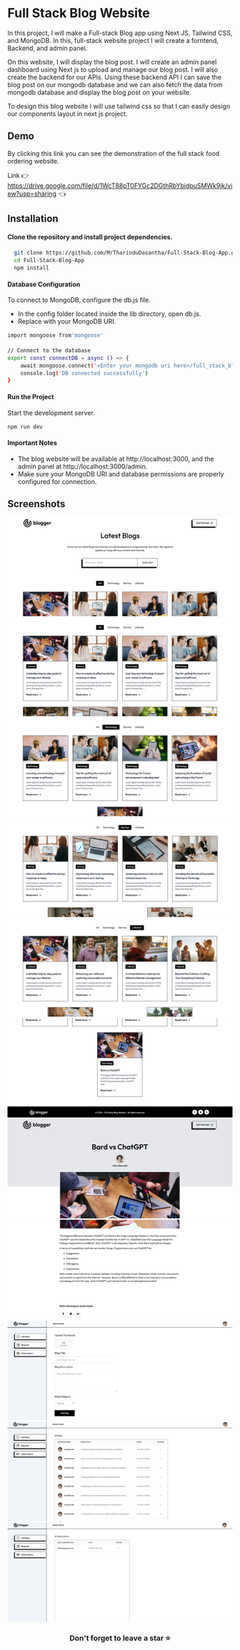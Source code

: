 # Full Stack Blog Website

In this project, I will make a Full-stack Blog app using Next JS, Tailwind CSS, and MongoDB. In this, full-stack website project I will create a forntend, Backend, and admin panel. 

On this website, I will display the blog post. I will create an admin panel dashboard using Next js to upload and manage our blog post. I will also create the backend for our APIs. Using these backend API I can save the blog post on our mongodb database and we can also fetch the data from mongodb database and display the blog post on your website.

To design this blog website I will use tailwind css so that I can easily design our components layout in next js project.
## Demo

By clicking this link you can see the demonstration of the full stack food ordering website.

Link 👉 https://drive.google.com/file/d/1WcT88pT0FYGc2DGthRbYbidpuSMWk9jk/view?usp=sharing 👈


## Installation

#### Clone the repository and install project dependencies.
```bash
  git clone https://github.com/MrTharinduDasantha/Full-Stack-Blog-App.git
  cd Full-Stack-Blog-App
  npm install
```
#### Database Configuration
To connect to MongoDB, configure the db.js file.
- In the config folder located inside the lib directory, open db.js.
- Replace <Enter your mongodb uri here> with your MongoDB URI.
```bash
import mongoose from'mongoose'

// Connect to the database
export const connectDB = async () => {
    await mongoose.connect('<Enter your mongodb uri here>/full_stack_blog_website_db')
    console.log('DB connected successfully')
}
```
#### Run the Project
Start the development server.
```bash
npm run dev
```
#### Important Notes
- The blog website will be available at http://localhost:3000, and the admin panel at http://localhost:3000/admin.
- Make sure your MongoDB URI and database permissions are properly configured for connection.


## Screenshots

![image alt](https://github.com/MrTharinduDasantha/Full-Stack-Blog-App/blob/aacd0d0475f91e13be7113a2337f5a06677c0ace/Img%20-%201.png)
![image alt](https://github.com/MrTharinduDasantha/Full-Stack-Blog-App/blob/aacd0d0475f91e13be7113a2337f5a06677c0ace/Img%20-%202.png)
![image alt](https://github.com/MrTharinduDasantha/Full-Stack-Blog-App/blob/aacd0d0475f91e13be7113a2337f5a06677c0ace/Img%20-%203.png)
![image alt](https://github.com/MrTharinduDasantha/Full-Stack-Blog-App/blob/aacd0d0475f91e13be7113a2337f5a06677c0ace/Img%20-%204.png)
![image alt](https://github.com/MrTharinduDasantha/Full-Stack-Blog-App/blob/aacd0d0475f91e13be7113a2337f5a06677c0ace/Img%20-%205.png)
![image alt](https://github.com/MrTharinduDasantha/Full-Stack-Blog-App/blob/aacd0d0475f91e13be7113a2337f5a06677c0ace/Img%20-%206.png)
![image alt](https://github.com/MrTharinduDasantha/Full-Stack-Blog-App/blob/aacd0d0475f91e13be7113a2337f5a06677c0ace/Img%20-%207.png)
![image alt](https://github.com/MrTharinduDasantha/Full-Stack-Blog-App/blob/aacd0d0475f91e13be7113a2337f5a06677c0ace/Img%20-%208.png)
![image alt](https://github.com/MrTharinduDasantha/Full-Stack-Blog-App/blob/aacd0d0475f91e13be7113a2337f5a06677c0ace/Img%20-%209.png)
![image alt](https://github.com/MrTharinduDasantha/Full-Stack-Blog-App/blob/aacd0d0475f91e13be7113a2337f5a06677c0ace/Img%20-%2010.png)
![image alt](https://github.com/MrTharinduDasantha/Full-Stack-Blog-App/blob/aacd0d0475f91e13be7113a2337f5a06677c0ace/Img%20-%2011.png)

<h3 align="center"> Don't forget to leave a star ⭐️ </h3>
